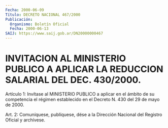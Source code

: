 ```yaml
---
Fecha: 2000-06-09
Título: DECRETO NACIONAL 467/2000
Publicación:
  Organismo: Boletín Oficial
  Fecha: 2000-06-13
SAIJ: https://www.saij.gob.ar/DN20000000467
---
```

# INVITACION AL MINISTERIO PUBLICO A APLICAR LA REDUCCION SALARIAL DEL DEC. 430/2000.

<a id="1"></a>
Artículo 1: Invítase al MINISTERIO PUBLICO a aplicar en el ámbito de su competencia  el  régimen establecido en el Decreto N. 430 del 29 de mayo de 2000.

<a id="2"></a>
Art. 2: Comuníquese, publíquese,  dése a la Dirección Nacional del Registro Oficial y archívese.